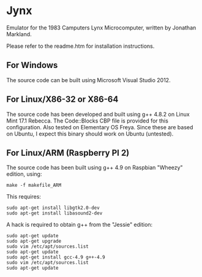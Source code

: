
Jynx
====

Emulator for the 1983 Camputers Lynx Microcomputer, written by Jonathan Markland.

Please refer to the readme.htm for installation instructions.



For Windows
-----------
The source code can be built using Microsoft Visual Studio 2012.




For Linux/X86-32 or X86-64
--------------------------
The source code has been developed and built using g++ 4.8.2 on Linux Mint 17.1 Rebecca.
The Code::Blocks CBP file is provided for this configuration. 
Also tested on Elementary OS Freya.
Since these are based on Ubuntu, I expect this binary should work on Ubuntu (untested).



For Linux/ARM  (Raspberry PI 2)
-------------------------------
The source code has been built using g++ 4.9 on Raspbian "Wheezy" edition, using:

	make -f makefile_ARM

This requires:

	sudo apt-get install libgtk2.0-dev
	sudo apt-get install libasound2-dev

A hack is required to obtain g++ from the "Jessie" edition:

	sudo apt-get update
	sudo apt-get upgrade
	sudo vim /etc/apt/sources.list
	sudo apt-get update
	sudo apt-get install gcc-4.9 g++-4.9
	sudo vim /etc/apt/sources.list
	sudo apt-get update


